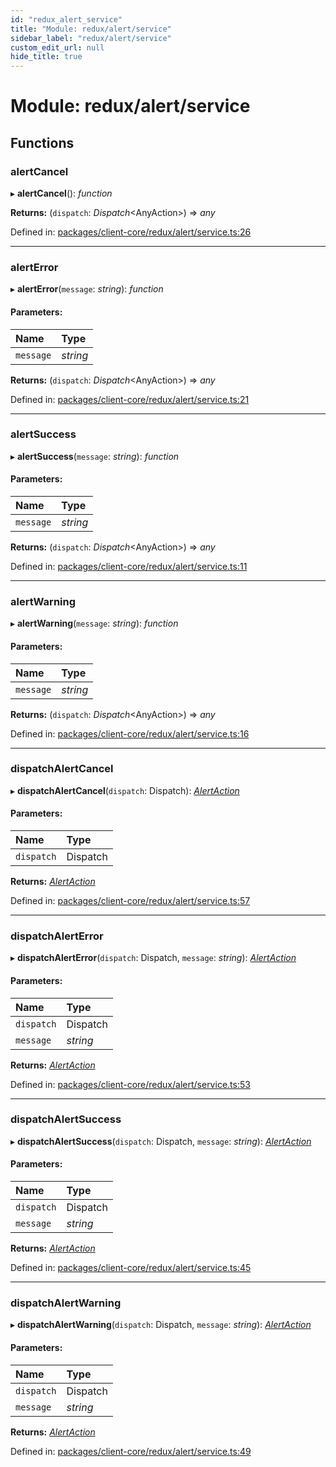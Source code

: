 ```yaml
---
id: "redux_alert_service"
title: "Module: redux/alert/service"
sidebar_label: "redux/alert/service"
custom_edit_url: null
hide_title: true
---
```


# Module: redux/alert/service

## Functions

### alertCancel

▸ **alertCancel**(): *function*

**Returns:** (`dispatch`: *Dispatch*<AnyAction\>) => *any*

Defined in: [packages/client-core/redux/alert/service.ts:26](https://github.com/xr3ngine/xr3ngine/blob/66a84a950/packages/client-core/redux/alert/service.ts#L26)

___

### alertError

▸ **alertError**(`message`: *string*): *function*

#### Parameters:

Name | Type |
:------ | :------ |
`message` | *string* |

**Returns:** (`dispatch`: *Dispatch*<AnyAction\>) => *any*

Defined in: [packages/client-core/redux/alert/service.ts:21](https://github.com/xr3ngine/xr3ngine/blob/66a84a950/packages/client-core/redux/alert/service.ts#L21)

___

### alertSuccess

▸ **alertSuccess**(`message`: *string*): *function*

#### Parameters:

Name | Type |
:------ | :------ |
`message` | *string* |

**Returns:** (`dispatch`: *Dispatch*<AnyAction\>) => *any*

Defined in: [packages/client-core/redux/alert/service.ts:11](https://github.com/xr3ngine/xr3ngine/blob/66a84a950/packages/client-core/redux/alert/service.ts#L11)

___

### alertWarning

▸ **alertWarning**(`message`: *string*): *function*

#### Parameters:

Name | Type |
:------ | :------ |
`message` | *string* |

**Returns:** (`dispatch`: *Dispatch*<AnyAction\>) => *any*

Defined in: [packages/client-core/redux/alert/service.ts:16](https://github.com/xr3ngine/xr3ngine/blob/66a84a950/packages/client-core/redux/alert/service.ts#L16)

___

### dispatchAlertCancel

▸ **dispatchAlertCancel**(`dispatch`: Dispatch): [*AlertAction*](../interfaces/redux_alert_actions.alertaction.md)

#### Parameters:

Name | Type |
:------ | :------ |
`dispatch` | Dispatch |

**Returns:** [*AlertAction*](../interfaces/redux_alert_actions.alertaction.md)

Defined in: [packages/client-core/redux/alert/service.ts:57](https://github.com/xr3ngine/xr3ngine/blob/66a84a950/packages/client-core/redux/alert/service.ts#L57)

___

### dispatchAlertError

▸ **dispatchAlertError**(`dispatch`: Dispatch, `message`: *string*): [*AlertAction*](../interfaces/redux_alert_actions.alertaction.md)

#### Parameters:

Name | Type |
:------ | :------ |
`dispatch` | Dispatch |
`message` | *string* |

**Returns:** [*AlertAction*](../interfaces/redux_alert_actions.alertaction.md)

Defined in: [packages/client-core/redux/alert/service.ts:53](https://github.com/xr3ngine/xr3ngine/blob/66a84a950/packages/client-core/redux/alert/service.ts#L53)

___

### dispatchAlertSuccess

▸ **dispatchAlertSuccess**(`dispatch`: Dispatch, `message`: *string*): [*AlertAction*](../interfaces/redux_alert_actions.alertaction.md)

#### Parameters:

Name | Type |
:------ | :------ |
`dispatch` | Dispatch |
`message` | *string* |

**Returns:** [*AlertAction*](../interfaces/redux_alert_actions.alertaction.md)

Defined in: [packages/client-core/redux/alert/service.ts:45](https://github.com/xr3ngine/xr3ngine/blob/66a84a950/packages/client-core/redux/alert/service.ts#L45)

___

### dispatchAlertWarning

▸ **dispatchAlertWarning**(`dispatch`: Dispatch, `message`: *string*): [*AlertAction*](../interfaces/redux_alert_actions.alertaction.md)

#### Parameters:

Name | Type |
:------ | :------ |
`dispatch` | Dispatch |
`message` | *string* |

**Returns:** [*AlertAction*](../interfaces/redux_alert_actions.alertaction.md)

Defined in: [packages/client-core/redux/alert/service.ts:49](https://github.com/xr3ngine/xr3ngine/blob/66a84a950/packages/client-core/redux/alert/service.ts#L49)
